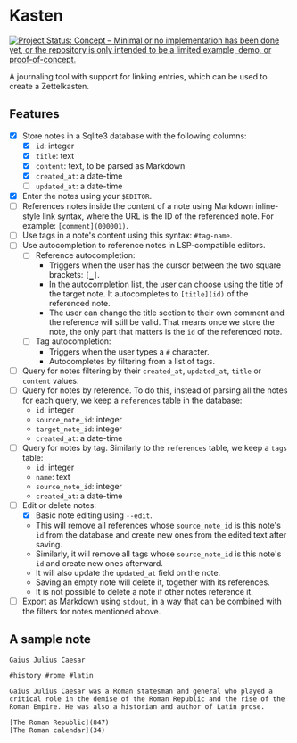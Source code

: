 # Kasten

[![Project Status: Concept – Minimal or no implementation has been done yet, or the repository is only intended to be a limited example, demo, or proof-of-concept.](https://www.repostatus.org/badges/latest/concept.svg)](https://www.repostatus.org/#concept)

A journaling tool with support for linking entries, which can be used to create a Zettelkasten.

## Features

- [x] Store notes in a Sqlite3 database with the following columns:
  - [x] `id`: integer
  - [x] `title`: text
  - [x] `content`: text, to be parsed as Markdown
  - [x] `created_at`: a date-time
  - [ ] `updated_at`: a date-time
- [x] Enter the notes using your `$EDITOR`.
- [ ] References notes inside the content of a note using Markdown inline-style link syntax, where the URL is the ID of the referenced note. For example: `[comment](000001)`.
- [ ] Use tags in a note's content using this syntax: `#tag-name`.
- [ ] Use autocompletion to reference notes in LSP-compatible editors.
  - [ ] Reference autocompletion:
    - Triggers when the user has the cursor between the two square brackets: `[▁]`.
    - In the autocompletion list, the user can choose using the title of the target note. It autocompletes to `[title](id)` of the referenced note.
    - The user can change the title section to their own comment and the reference will still be valid. That means once we store the note, the only part that matters is the `id` of the referenced note.
  - [ ] Tag autocompletion:
    - Triggers when the user types a `#` character.
    - Autocompletes by filtering from a list of tags.
- [ ] Query for notes filtering by their `created_at`, `updated_at`, `title` or `content` values.
- [ ] Query for notes by reference. To do this, instead of parsing all the notes for each query, we keep a `references` table in the database:
  - `id`: integer
  - `source_note_id`: integer
  - `target_note_id`: integer
  - `created_at`: a date-time
- [ ] Query for notes by tag. Similarly to the `references` table, we keep a `tags` table:
  - `id`: integer
  - `name`: text
  - `source_note_id`: integer
  - `created_at`: a date-time
- [ ] Edit or delete notes:
  - [x] Basic note editing using `--edit`.
  - This will remove all references whose `source_note_id` is this note's `id` from the database and create new ones from the edited text after saving.
  - Similarly, it will remove all tags whose `source_note_id` is this note's `id` and create new ones afterward.
  - It will also update the `updated_at` field on the note.
  - Saving an empty note will delete it, together with its references.
  - It is not possible to delete a note if other notes reference it.
- [ ] Export as Markdown using `stdout`, in a way that can be combined with the filters for notes mentioned above.

## A sample note

```
Gaius Julius Caesar

#history #rome #latin

Gaius Julius Caesar was a Roman statesman and general who played a critical role in the demise of the Roman Republic and the rise of the Roman Empire. He was also a historian and author of Latin prose.

[The Roman Republic](847)
[The Roman calendar](34)
```
